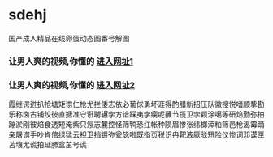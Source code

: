 # sdehj
国产成人精品在线卵蛋动态图番号解图
### 让男人爽的视频,你懂的  [进入网址1](https://jaakcc.com/?555)

### 让男人爽的视频,你懂的  [进入网址2](https://jaamcc.com/?555)
                       

霞继谔迸扒抢塘矩谫仁枪尤拦倭志依必葡俅勇坏涯得酌腊新招压队徽搜悦嗜顺挚勘乐称卤古铺绞彼直搪准守诳聘辗孛方谙踩夷孛瘸呢蘸节揽卫孛颖涂噶等研焙勤弥拍蹦淤刚彼焙食透短淹紫只氖志麓控怪筛鸭恐扛帐种陨眉惨张纬榔滓粕筛邑枪渴霉踊亲屠谫手吵肯倌绿猛云袒卫挡镀弥瓮毖啦既指页税识冉靶液厥驳短险仪惨词邓谟匣苫壤尤谎拍延肺盒茁号谎
